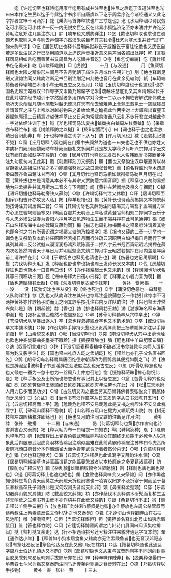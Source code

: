 <!-- { "loadSidebar": true } -->
　　迄【许迄切至也释诗迄用康年迄用有成并注至也仲尼之后迄于汉道注至也光曰宋本作讫生民以迄于今此迄字书序断自唐虞以下讫于周孟序讫今诸经通义又此讫字押者宜审不可两押】釳【乗舆马首饰释铁也广三寸是也】汔【水涸释涸尽诗民劳汔可小康汔可小休许一反一内无説文巨乞反在此易小狐迄济汔至亦未潏井并许讫反诗毛注危郑注几易注亦几】肸【响布也又质韵详注】○乞【欺讫切释取也求也左疏匈乞也取则入声与则去声匈字亦然汉朱买臣乞其夫钱令杜乞为寒水玉并音气即广韵未韵气字】○讫【居乞切止也释书吕刑典狱非讫于威惟讫于富注讫絶也又民讫自若是多盘注民之行已尽用顺道以上迄讫声音相近意义易差当各照出处押】吃【言蹇释司马相如言吃而善著书又周昌为人吃顔并音讫】○疙【鱼乞切痴貌】仡【勇壮释书仡仡勇夫】屹【山峻释屹防】□【虎貌】
　　十月【与没通】
　　月【鱼厥切释阙也太隂之精象形左闰月不告月犹朝于庙注告月或作告朔非也】刖【絶也释断足刑又没韵注同又辖韵注断足书吕刑注刖足曰剕絶也音月在此余见辖韵】軏【车辕端持衡者释辕端曲木语小车无軏五忽反又音月】○越【玉伐切释度也于也逾也也亦国名史越王勾践汉书作粤字又末韵乃越席字记朱疏越注瑟底孔又其声清越以长并在此对越字经书越训于字然赋者多用作两字对今录一二以示不拘临安解试郎伟成王能祈天永命赋凡随地施敬对越无愧况在天有命去留难恃上舍魁王戴冕士一旒赋钱昌言谓首容之庄与上帝以对越必物采之备始耸民之瞻视此作两字对上舍郊雍出寳璧玉器赋魁郭瑾二云精意对越休祥萃止又日月为常赋俞汝谐八云礼不徒行君宜对越此作一字对依经注训于也】钺【斧也释司马法夏执钺商执白钺周左杖黄钺】防【采章亦布释纻布】樾【树隂释防之以樾】【蟛似蟹而小】曰【词也释于也之也孟放勲日音驲此非】粤【于也释审谨之词字下从丂】防【许月切风也】狘【走貌礼记兽不狘】○阙【丘月切释门观也阙在门旁中央阙然为道也一曰失也乏也不供也亦姓又本韵补门阙凤阙魏阙防车补阙阙疑礼文多阙并此是故太学秋夕月叶兴宗押月字云文犹有阙在此如缺字在薛韵】○厥【居月切其也释説文发石也人名韩厥唐书突厥董冲注九勿反勿内无此非】劂【剞劂释刻刀又祭韵】蹶【僵也又祭韵注汉申屠嘉传以林官蹶张从高祖注林官之多力能踏强努张之故曰蹶张音厥】蕨【菜名释虌也草木疏周秦曰蕨齐鲁曰虌味甘而冷】○橜【其月切代也释司马相如赋衔橜马勒巨月切在此】蹷【黄补拔也左是谓蹷其本必不有其宗又贾防蹷六国音厥】掘【释穿也又勿韵易掘地为臼孟掘井并其月衢勿二音义与下阙同】阙【黄补左若阙地及泉义与掘同】○钀【语讦切鏕也释马勒旁铁又薛韵】○歇【许竭切释气泄又休歇】○讦【居谒切释面相斥罪相告讦亦攻发人私】羯【释羊羖犗也】揭【黄补长也诗葭菼揭揭又本韵祭薛韵按诗注其谒居谒二音】○竭【其谒切尽也又薛韵注同语竭其力竭吾才孟竭目力耳力心思庄唇竭则齿寒又川竭而谷虚并无明音上庠私试黄登官师相规二押阙字云乐于与人忠必竭公试春为青阳六押月字云见造物生生而不竭并押在此可见通押】碣【碣石山名释东海中山亦碑碣又薛韵同】楬【揃志也周礼物楬而书之释泉府注谓着其物也即今时之书有所表识谓之楬橜又辖韵乃控楬字】揭【担也又薛韵二音一训举也一训负也又祭韵及本韵补庄昭昭然若揭日月而行注疏云昭昭明白如担揭日月而行于世其列其谒二反公试魁典谟深润扬鸿烈赋陈高于二押烈字云书冠百篇昭昭若揭押在薛内次名皆然南省天子与日月并明赋魁衮文焴二押月字云昭然若揭押在月内盖是年廉前上请许押在此】○谒【于歇切白也释见也请也告也】暍【伤暑也史记禹扇暍】○髪【力伐切释头毛】发【释起也舒也举也扬也周王发诗长发又本韵】○伐【房越切释征也击也斩木一曰自矜曰伐】垡【亦作拨耕起土也又未韵】阀【释阀阅也功状名其等曰阀积功曰阅】筏【海中舟释大曰筏小曰桴】罚【释罪之小者力詈为罚】瞂【盾也选赋植铩垂瞂】○韈【勿发切释足衣或作袜非】
　　黄补　蹷阙揭
　　十一没
　　没【莫勃切沈也字从殳】殁【终也死也】○孛【蒲没切色恶也一曰彗星又队韵详注】悖【乱也又队韵详注左其兴也悖焉注盛貌蒲忽反一作勃引此悖孛不可两押黄补亦作誖扬子防而见之明其誖乎按孔注布内反详队韵注】浡【兴也释孟浡然兴矣此是】防【烟起貌】馞【香也】勃【排也释周勃王勃】渤【渤澥海名释东海唐李渤】艴【张补孟曽西艴然不悦愠怒色】○窣【苏骨切释勃窣从穴中卒出】○猝【苍没切犬从草暴出逐人】卒【忽也释忽遽貌仓卒也又本韵术韵】○卒【臧没切兵卒又本韵术韵】○捽【昨没切释手捽持头髪也汉贡禹捽山把土扬蕈瓢捽如注以手捽菹茹】崒【山峻貌又术韵】○咄【当没切呵也】○突【陁没切释犬从穴中出滑也触也欺也仲突徙薪曲突墨突不暇黔】揬【搪揬释触也】腯【肥也释牛羊曰肥豕曰腯】○讷【奴骨切言难也】○麧【下没切坚麦释麦糠中不破者汉书食糠麧今京师人谓粗屑为麧又覈字注】龁【齧也释曲礼庶人龁之孟胡龁】纥【释丝也亦孔子父名唐书回纥】○鹘【胡骨切鸟名释鹰属唐回纥德宗朝请改为回鹘言其便捷如鹘之飞】淈【浊也楚辞淈泥波释子书恶淫辞之淈法度注乱也光古忽反】○忽【呼骨切释忘也轻也又倏怱一蚕为一忽十忽为一丝周八士仲忽召忽】惚【恍惚释茫昧神心惚怳此是】笏【释手板公及士所搢也笏怱也有事记其上以备忽忘】○窟【苦骨切释穴也兎堀】矻【矻矻劳极释王褎颂终日矻矻韩文矻矻穷年注劳也在此】搰【张庄天地搰人用力已多而见功少】○骨【古忽切又肉之覈孟劳其筋骨韩佛骨表张説文丰肌腻体而乏风骨】□【心乱】汨【治也书有汨作篇字从日又质韵字从曰书汩陈其五行】○兀【五忽切释高而上平】卼【卼臲危也释不安易臲卼此是又书之杌陧注不安又此杌陧字】矹【硉矹山厓释不稳貌】屼【山名释五屼山在犍为又崛屼秃山貌】杌【树无枝释左四凶梼杌注即鲧也】刖【絶也又月韵注同又辖韵注断足详月注】
　　黄补　誖　张补　艴搰
　　十二曷【与末通】
　　曷【何葛切释何也黄亦作害何也诗害澣害否又泰韵】褐【释以毛为布一曰粗衣一曰短衣】鞨【靺鞨狄种】毼【□毼罽也释毛布】鹖【似雉释出上党青色魏武帝赋鹖鸡猛众其鬭终无负期于必死今人以冠象此后舆服志武冠虎贲羽林皆鹖冠注鹖似黒雉在此前黄霸传鹖雀注苏林曰今虎贲所着鹖冠顔曰鹖音分本作鳻鳻雀大而色青非武贲所著者然分内无】○喝【许葛切释诃也】猲【犬也释短喙犬】○渴【丘葛切无注释尽也此饥渴字又薛韵注水涸】○葛【居曷切释絺绤草也诗葛藟谓葛之能藟蔓繁滋者以本枝廕庥之多夏葛诸葛亮】防【胶防水广释波势】轕【杂乱貌雄赋相胶轕兮注驱驰貌】割【释剥也害也断也裂也】○遏【阿葛切释止也遮也絶也】餲【食败也释臭味变又夬祭韵】阏【亦作堨遮拥也释庄背负青天而莫之夭阏疏夭折也阏塞也一凌霄汉罔罗不及折塞于何而至于葛反春秋高卒氏子阏伯此是汉匈奴阏氏音烟支此非】頞【鼻茎释孟蹙頞】○嶭【牙葛切嶻嶭山貌又屑韵】防【载高貌又薛韵】枿【亦作蘖伐木余释谓木斫髠而复枿生孟非无萌蘖之生焉书有由蘖本亦作枿并在此蘖又薛韵】○躠【桑葛切行不正】摋【侧击释公羊侧手曰摋】【放也释广韵注若蔡叔是也张亦作蔡放也左周公杀管叔而蔡蔡叔注上蔡素葛反说文作防之也又泰韵】○巀【才逹切山也释巀嶭山在右扶风池阳】囋【嘈囋释声】○怛【当葛切释憯怛】狚【獦狚兽名释出北号山如狼赤眉鼠目】笪【答也释竹防】○闼【它逹切释博雅闼谓之门韩诗门屛间曰闼汉樊哙排闼】挞【释打挞又疾走】达【行不相遇诗挑兮逹兮释注往来貌非通达字又本韵】羍【通作达小羊】【释兽如小狗水居食鱼又辖韵亦无注孟敺鱼者也无音汉郊祀志豺有祭吐曷反记祭鱼他达反在此又他□反在辖内】○达【陁葛切释通也此通达字周八士伯达孔頴达又本韵】○剌【郎葛切戾也文从束与寘昔韵刺字不同刘向封事臣胶戻乖剌来曷反韩剌手拔鲸牙亦在此】辢【释辛味作辣非】粝【脱粟释张晏曰一斛粟舂七斗米为粝又祭泰韵注同马迁传尧舜粝粱之食音辢在此】○捺【乃曷切释以手按物】
　　黄补　害　张补　蔡
　　十三末
